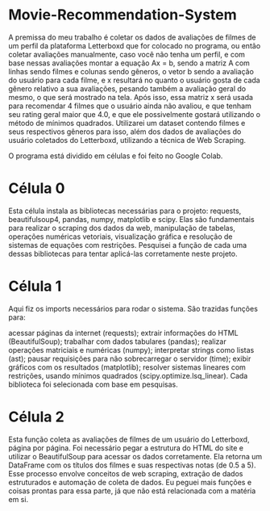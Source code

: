 # Movie-Recommendation-System

  A premissa do meu trabalho é coletar os dados de avaliações de filmes de um perfil da plataforma Letterboxd que for colocado no programa, 
  ou então coletar avaliações manualmente, caso você não tenha um perfil, e com base nessas avaliações montar a equação Ax = b, 
  sendo a matriz A com linhas sendo filmes e colunas sendo gêneros, o vetor b sendo a avaliação do usuário para cada filme, 
  e x resultará no quanto o usuário gosta de cada gênero relativo a sua avaliações, pesando também a avaliação geral do mesmo, o que será mostrado na tela. 
  Após isso, essa matriz x será usada para recomendar 4 filmes que o usuário ainda não avaliou, e que tenham seu rating geral maior que 4.0, 
  e que ele possivelmente gostará utilizando o método de mínimos quadrados. Utilizarei um dataset contendo filmes e seus respectivos gêneros para isso, 
  além dos dados de avaliações do usuário coletados do Letterboxd, utilizando a técnica de Web Scraping.

  O programa está dividido em células e foi feito no Google Colab.

# Célula 0
Esta célula instala as bibliotecas necessárias para o projeto: requests, beautifulsoup4, pandas, numpy, matplotlib e scipy. Elas são fundamentais para realizar o scraping dos dados da web, manipulação de tabelas, operações numéricas vetoriais, visualização gráfica e resolução de sistemas de equações com restrições. Pesquisei a função de cada uma dessas bibliotecas para tentar aplicá-las corretamente neste projeto.

# Célula 1
Aqui fiz os imports necessários para rodar o sistema. São trazidas funções para:

acessar páginas da internet (requests);
extrair informações do HTML (BeautifulSoup);
trabalhar com dados tabulares (pandas);
realizar operações matriciais e numéricas (numpy);
interpretar strings como listas (ast);
pausar requisições para não sobrecarregar o servidor (time);
exibir gráficos com os resultados (matplotlib);
resolver sistemas lineares com restrições, usando mínimos quadrados (scipy.optimize.lsq_linear).
Cada biblioteca foi selecionada com base em pesquisas.

# Célula 2
Esta função coleta as avaliações de filmes de um usuário do Letterboxd, página por página. Foi necessário pegar a estrutura do HTML do site e utilizar o BeautifulSoup para acessar os dados corretamente. Ela retorna um DataFrame com os títulos dos filmes e suas respectivas notas (de 0.5 a 5). Esse processo envolve conceitos de web scraping, extração de dados estruturados e automação de coleta de dados. Eu peguei mais funções e coisas prontas para essa parte, já que não está relacionada com a matéria em si.

